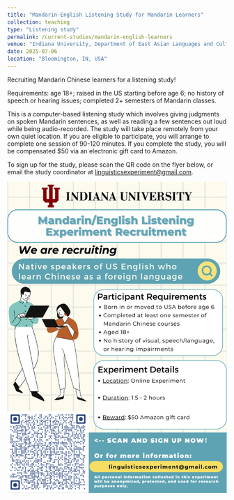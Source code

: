 ```yaml
---
title: "Mandarin-English Listening Study for Mandarin Learners"
collection: teaching
type: "Listening study"
permalink: /current-studies/mandarin-english-learners
venue: "Indiana University, Department of East Asian Languages and Cultures"
date: 2025-07-06
location: "Bloomington, IN, USA"
---
```


Recruiting Mandarin Chinese learners for a listening study!

Requirements: age 18+; raised in the US starting before age 6; no history of speech or hearing issues; completed 2+ semesters of Mandarin classes.

This is a computer-based listening study which involves giving judgments on spoken Mandarin sentences, as well as reading a few sentences out loud while being audio-recorded. The study will take place remotely from your own quiet location. If you are eligible to participate, you will arrange to complete one session of 90-120 minutes. If you complete the study, you will be compensated $50 via an electronic gift card to Amazon.

To sign up for the study, please scan the QR code on the flyer below, or email the study coordinator at <a href='mailto:linguisticsexperiment@gmail.com'>linguisticsexperiment@gmail.com</a>.

<img src='/images/1-mandarin-english-listening.jpg' align='center' />

